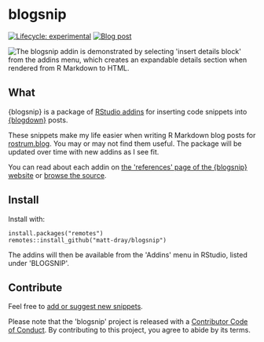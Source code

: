 # blogsnip

<!-- badges: start -->
[![Lifecycle: experimental](https://img.shields.io/badge/lifecycle-experimental-orange.svg)](https://www.tidyverse.org/lifecycle/#experimental)
[![Blog post](https://img.shields.io/badge/rostrum.blog-post-008900?labelColor=000000&logo=data%3Aimage%2Fgif%3Bbase64%2CR0lGODlhEAAQAPEAAAAAABWCBAAAAAAAACH5BAlkAAIAIf8LTkVUU0NBUEUyLjADAQAAACwAAAAAEAAQAAAC55QkISIiEoQQQgghRBBCiCAIgiAIgiAIQiAIgSAIgiAIQiAIgRAEQiAQBAQCgUAQEAQEgYAgIAgIBAKBQBAQCAKBQEAgCAgEAoFAIAgEBAKBIBAQCAQCgUAgEAgCgUBAICAgICAgIBAgEBAgEBAgEBAgECAgICAgECAQIBAQIBAgECAgICAgICAgECAQECAQICAgICAgICAgEBAgEBAgEBAgICAgICAgECAQIBAQIBAgECAgICAgIBAgECAQECAQIBAgICAgIBAgIBAgEBAgECAgECAgICAgICAgECAgECAgQIAAAQIKAAAh%2BQQJZAACACwAAAAAEAAQAAAC55QkIiESIoQQQgghhAhCBCEIgiAIgiAIQiAIgSAIgiAIQiAIgRAEQiAQBAQCgUAQEAQEgYAgIAgIBAKBQBAQCAKBQEAgCAgEAoFAIAgEBAKBIBAQCAQCgUAgEAgCgUBAICAgICAgIBAgEBAgEBAgEBAgECAgICAgECAQIBAQIBAgECAgICAgICAgECAQECAQICAgICAgICAgEBAgEBAgEBAgICAgICAgECAQIBAQIBAgECAgICAgIBAgECAQECAQIBAgICAgIBAgIBAgEBAgECAgECAgICAgICAgECAgECAgQIAAAQIKAAA7)](https://www.rostrum.blog/2019/10/22/blogsnip/)
<!-- badges: end -->

<img src="https://www.rostrum.blog/post/2019-10-22-blogsnip-an-rstudio-addin-package_files/blogsnip.gif" alt="The blogsnip addin is demonstrated by selecting 'insert details block' from the addins menu, which creates an expandable details section when rendered from R Markdown to HTML.">

## What

{blogsnip} is a package of [RStudio addins](https://rstudio.github.io/rstudioaddins/) for inserting code snippets into [{blogdown}](https://bookdown.org/yihui/blogdown/) posts.

These snippets make my life easier when writing R Markdown blog posts for [rostrum.blog](https://rostrum.blog). You may or may not find them useful. The package will be updated over time with new addins as I see fit.

You can read about each addin on [the 'references' page of the {blogsnip} website](https://matt-dray.github.io/blogsnip/reference/index.html) or [browse the source](https://github.com/matt-dray/blogsnip/blob/master/R/blogsnip-helpers.R).

## Install

Install with:

```
install.packages("remotes")
remotes::install_github("matt-dray/blogsnip")
```

The addins will then be available from the 'Addins' menu in RStudio, listed under 'BLOGSNIP'.

## Contribute

Feel free to [add or suggest new snippets](https://github.com/matt-dray/blogsnip/issues). 

Please note that the 'blogsnip' project is released with a [Contributor Code of Conduct](CODE_OF_CONDUCT.md). By contributing to this project, you agree to abide by its terms.
